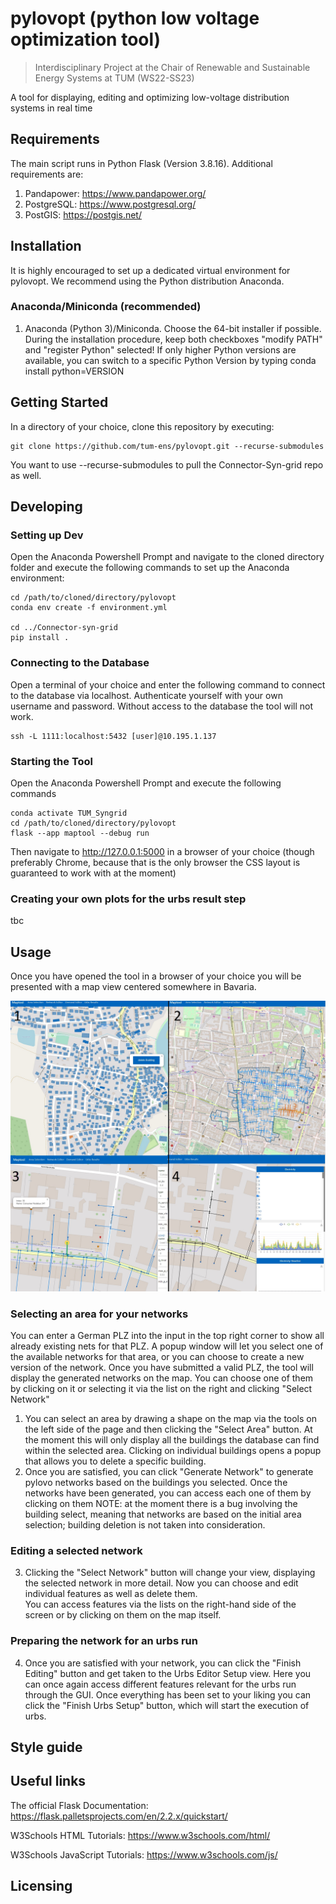 # pylovopt (**py**thon **lo**w **vo**ltage **opt**imization tool)

>  Interdisciplinary Project at the Chair of Renewable and Sustainable Energy Systems at TUM (WS22-SS23)

A tool for displaying, editing and optimizing low-voltage distribution systems in real time
## Requirements
The main script runs in Python Flask (Version 3.8.16). Additional requirements are:
1. Pandapower: https://www.pandapower.org/
1. PostgreSQL: https://www.postgresql.org/
1. PostGIS: https://postgis.net/

## Installation

It is highly encouraged to set up a dedicated virtual environment for pylovopt. We recommend using the Python distribution Anaconda.

### Anaconda/Miniconda (recommended)
1. Anaconda (Python 3)/Miniconda. Choose the 64-bit installer if possible. During the installation procedure, keep both checkboxes "modify PATH" and "register Python" selected! If only higher Python versions are available, you can switch to a specific Python Version by typing conda install python=VERSION

## Getting Started
In a directory of your choice, clone this repository by executing:
```shell
git clone https://github.com/tum-ens/pylovopt.git --recurse-submodules
```

You want to use --recurse-submodules to pull the Connector-Syn-grid repo as well.

## Developing

### Setting up Dev

Open the Anaconda Powershell Prompt and navigate to the cloned directory folder and execute the following commands to set up the Anaconda environment:

```shell
cd /path/to/cloned/directory/pylovopt
conda env create -f environment.yml

cd ../Connector-syn-grid
pip install .

```


### Connecting to the Database
Open a terminal of your choice and enter the following command to connect to the database via localhost. Authenticate yourself with your own username and password. Without access to the database the tool will not work.
```shell
ssh -L 1111:localhost:5432 [user]@10.195.1.137
```

### Starting the Tool
Open the Anaconda Powershell Prompt and execute the following commands
```shell
conda activate TUM_Syngrid
cd /path/to/cloned/directory/pylovopt
flask --app maptool --debug run
```
Then navigate to http://127.0.0.1:5000 in a browser of your choice (though preferably Chrome, because that is the only browser the CSS layout is guaranteed to work with at the moment)

### Creating your own plots for the urbs result step
tbc


## Usage

Once you have opened the tool in a browser of your choice you will be presented with a map view centered somewhere in Bavaria.

![Alt text](fig/pylovopt_steps.jpg?raw=true "Title")

### Selecting an area for your networks
You can enter a German PLZ into the input in the top right corner to show all already existing nets for that PLZ. A popup window will let you select one of the available networks for that area, or you can choose to create a new version of the network.
Once you have submitted a valid PLZ, the tool will display the generated networks on the map. You can choose one of them by clicking on it or selecting it via the list on the right and clicking "Select Network"
1. You can select an area by drawing a shape on the map via the tools on the left side of the page and then clicking the "Select Area" button. At the moment this will only display all the buildings the database can find within the selected area. Clicking on individual buildings opens a popup that allows you to delete a specific building.
2. Once you are satisfied, you can click "Generate Network" to generate pylovo networks based on the buildings you selected. Once the networks have been generated, you can access each one of them by clicking on them
NOTE: at the moment there is a bug involving the building select, meaning that networks are based on the initial area selection; building deletion is not taken into consideration.

### Editing a selected network
3. Clicking the "Select Network" button will change your view, displaying the selected network in more detail. Now you can choose and edit individual features as well as delete them. <br>
You can access features via the lists on the right-hand side of the screen or by clicking on them on the map itself.

### Preparing the network for an urbs run
4. Once you are satisfied with your network, you can click the "Finish Editing" button and get taken to the Urbs Editor Setup view. Here you can once again access different features relevant for the urbs run through the GUI.
Once everything has been set to your liking you can click the "Finish Urbs Setup" button, which will start the execution of urbs.

## Style guide

## Useful links

The official Flask Documentation: https://flask.palletsprojects.com/en/2.2.x/quickstart/

W3Schools HTML Tutorials: https://www.w3schools.com/html/

W3Schools JavaScript Tutorials: https://www.w3schools.com/js/

## Licensing
